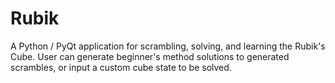 # Rubik
A Python / PyQt application for scrambling, solving, and learning the Rubik's Cube. User can generate beginner's method solutions to generated scrambles, or input a custom cube state to be solved.
